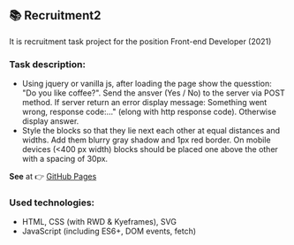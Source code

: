 ## :books: Recruitment2

It is recruitment task project for the position Front-end Developer (2021)

### Task description:
* Using jquery or vanilla js, after loading the page show the quesstion: "Do you like coffee?". Send the ansver (Yes / No) to the server via POST method. If server return an error display message: Something went wrong, response code:..." (elong with http response code). Otherwise display answer.
* Style the blocks so that they lie next each other at equal distances and widths. Add them blurry gray shadow and 1px red border. On mobile devices (<400 px width) blocks should be placed one above the other with a spacing of 30px.

**See** at :point_right: [GitHub Pages](https://freefrogs.github.io/Recruitment2/)

### Used technologies:
* HTML, CSS (with RWD & Kyeframes), SVG
* JavaScript (including ES6+, DOM events, fetch)
